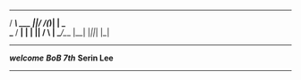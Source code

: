   ____       _ __ _  _____
 / ___\ ___ ||/ /(_)| | _ \
 \___ \/ __\|  | | || / \ |
 \____/\___ |__| |_||_| |_|
 
 *****************
 *****welcome*****
 *****BoB 7th*****
 ****Serin Lee****
 *****************
